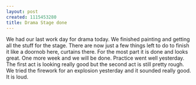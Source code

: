 ```yaml
--- 
layout: post
created: 1115453280
title: Drama Stage done
---
```

We had our last work day for drama today.  We finished painting and getting all the stuff for the stage.  There are now just a few things left to do to finish it like a doornob here, curtains there.  For the most part it is done and looks great. One more week and we will be done.  Practice went well yesterday.  The first act is looking really good but the second act is still pretty rough.  We tried the firework for an explosion yesterday and it sounded really good.  It is loud.
